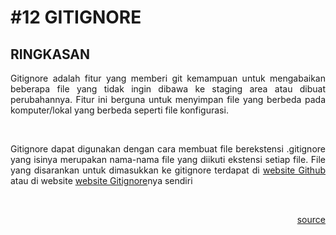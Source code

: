 # #12 GITIGNORE

## RINGKASAN
<div style="text-align: justify">
Gitignore adalah fitur yang memberi git kemampuan untuk mengabaikan beberapa file yang tidak ingin dibawa ke staging area atau dibuat perubahannya. Fitur ini berguna untuk menyimpan file yang berbeda pada komputer/lokal yang berbeda seperti file konfigurasi.

<p>&nbsp;</p>

Gitignore dapat digunakan dengan cara membuat file berekstensi .gitignore yang isinya merupakan nama-nama file yang diikuti ekstensi setiap file. File yang disarankan untuk dimasukkan ke gitignore terdapat di <a style='text-align: right;' href="https://github.com/github/gitignore">website Github</a> atau di website <a style='text-align: right;' href="https://gitignore.io">website Gitignore</a>nya sendiri

</div>



<p>&nbsp;</p>

<a style='display: block; text-align: right;' href="https://youtu.be/LK3kX4n-vLM">source</a>
